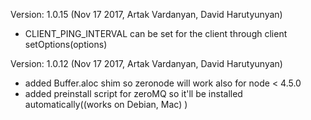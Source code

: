 Version: 1.0.15 (Nov 17 2017, Artak Vardanyan, David Harutyunyan)
- CLIENT_PING_INTERVAL can be set for the client through client setOptions(options)

Version: 1.0.12 (Nov 17 2017, Artak Vardanyan, David Harutyunyan)
- added Buffer.aloc shim so zeronode will work also for node < 4.5.0
- added preinstall script for zeroMQ so it'll be installed automatically((works on Debian, Mac) )